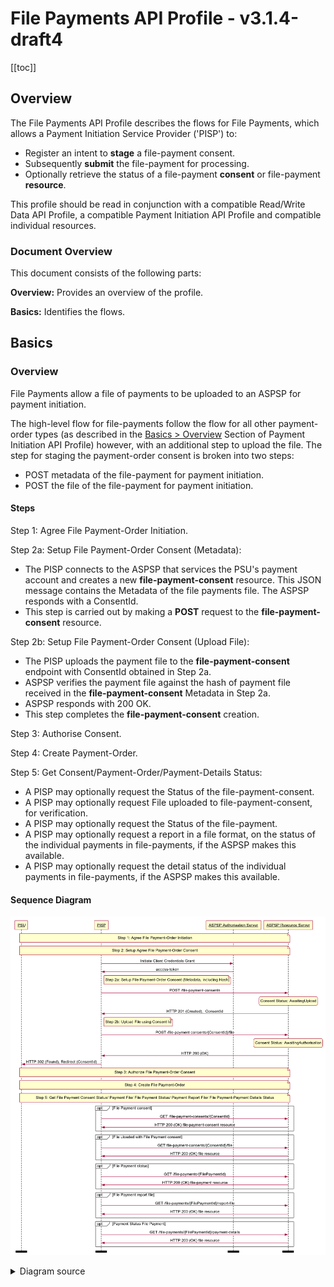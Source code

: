 ---
---

# File Payments API Profile - v3.1.4-draft4

[[toc]]

## Overview

The File Payments API Profile describes the flows for File Payments, which allows a Payment Initiation Service Provider ('PISP') to:

- Register an intent to **stage** a file-payment consent.
- Subsequently **submit** the file-payment for processing.
- Optionally retrieve the status of a file-payment **consent** or file-payment **resource**.

This profile should be read in conjunction with a compatible Read/Write Data API Profile, a compatible Payment Initiation API Profile and compatible individual resources.

### Document Overview

This document consists of the following parts:

 **Overview:** Provides an overview of the profile.

 **Basics:** Identifies the flows.

## Basics

### Overview

File Payments allow a file of payments to be uploaded to an ASPSP for payment initiation.

The high-level flow for file-payments follow the flow for all other payment-order types (as described in the [Basics > Overview](payment-initiation-api-profile.md#overview-1) Section of Payment Initiation API Profile) however, with an additional step to upload the file. The step for staging the payment-order consent is broken into two steps:

* POST metadata of the file-payment for payment initiation.
* POST the file of the file-payment for payment initiation.

#### Steps

Step 1: Agree File Payment-Order Initiation.

Step 2a: Setup File Payment-Order Consent (Metadata):

* The PISP connects to the ASPSP that services the PSU's payment account and creates a new **file-payment-consent** resource. This JSON message contains the Metadata of the file payments file. The ASPSP responds with a ConsentId.
* This step is carried out by making a **POST** request to the **file-payment-consent** resource.

Step 2b: Setup File Payment-Order Consent (Upload File):

* The PISP uploads the payment file to the **file-payment-consent** endpoint with ConsentId obtained in Step 2a.
* ASPSP verifies the payment file against the hash of payment file received in the **file-payment-consent** Metadata in Step 2a.
* ASPSP responds with 200 OK.
* This step completes the **file-payment-consent** creation.

Step 3: Authorise Consent.

Step 4: Create Payment-Order.

Step 5: Get Consent/Payment-Order/Payment-Details Status:

* A PISP may optionally request the Status of the file-payment-consent.
* A PISP may optionally request File uploaded to file-payment-consent, for verification.
* A PISP may optionally request the Status of the file-payment.
* A PISP may optionally request a report in a file format, on the status of the individual payments in file-payments, if the ASPSP makes this available.
* A PISP may optionally request the detail status of the individual payments in file-payments, if the ASPSP makes this available.

#### Sequence Diagram

![File Payment Initiation - High Level Flow](./images/FilePaymentStatusv4-draft7.png)

<details>
   <Summary>Diagram source</Summary>

```
participant PSU
participant PISP
participant ASPSP Authorisation Server
participant ASPSP Resource Server

note over PSU, ASPSP Resource Server
Step 1: Agree File Payment-Order Initiation
end note

note over PSU, ASPSP Resource Server
Step 2: Setup Agree File Payment-Order Consent
end note
PISP -> ASPSP Authorisation Server: Initiate Client Credentials Grant
ASPSP Authorisation Server -> PISP: access-token
note right of PISP
   Step 2a: Setup File Payment-Order Consent (Metadata, including Hash)
end note
PISP -> ASPSP Resource Server: POST /file-payment-consents
state over ASPSP Resource Server: Consent Status: AwaitingUpload
ASPSP Resource Server -> PISP: HTTP 201 (Created),  ConsentId
note right of PISP
   Step 2b: Upload File using Consent Id
end note
PISP -> ASPSP Resource Server: POST /file-payment-consents/{ConsentId}/file
state over ASPSP Resource Server: Consent Status: AwaitingAuthorisation
ASPSP Resource Server -> PISP: HTTP 200 (OK)
PISP -> PSU: HTTP 302 (Found), Redirect (ConsentId)

note over PSU, ASPSP Resource Server
Step 3: Authorize File Payment-Order Consent
end note
note over PSU, ASPSP Resource Server
Step 4: Create File Payment-Order
end note

note over PSU, ASPSP Resource Server
Step 5: Get File Payment Consent Status/ Payment File/ File Payment Status/ Payment Report File/ File Payment-Payment Details Status
end note

opt File Payment consent
PISP -> ASPSP Resource Server: GET /file-payment-consents/{ConsentId}
ASPSP Resource Server -> PISP: HTTP 200 (OK) file-payment-consent resource
end opt

opt File uloaded with File Payment consent
PISP -> ASPSP Resource Server: GET file-payment-consents/{ConsentId}/file
ASPSP Resource Server -> PISP: HTTP 200 (OK) file resource
end opt

opt File Payment status
PISP -> ASPSP Resource Server: GET /file-payments/{FilePaymentId}
ASPSP Resource Server -> PISP: HTTP 200 (OK) file-payment resource
end opt

opt File Payment report file
PISP -> ASPSP Resource Server: GET /file-payments/{FilePaymentId}/report-file
ASPSP Resource Server -> PISP: HTTP 200 (OK) file resource
end opt

opt Payment Status File Payment
PISP -> ASPSP Resource Server: GET /file-payments/{FilePaymentId}/payment-details
ASPSP Resource Server -> PISP: HTTP 200 (OK) file resource
end opt

option footer=bar
```
</details>
